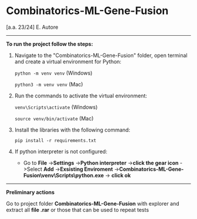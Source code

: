# Combinatorics-ML-Gene-Fusion
[a.a. 23/24] E. Autore

                                          
--------------------------------------------------------------------------------------------------------------------
**To run the project follow the steps:**
  
   1) Navigate to the "Combinatorics-ML-Gene-Fusion" folder, open terminal and create a virtual environment for Python:

      ```python -m venv venv``` (Windows)

      ```python3 -m venv venv``` (Mac)
   
   1) Run the commands to activate the virtual environment:
   
      ```venv\Scripts\activate``` (Windows)
   
      ```source venv/bin/activate``` (Mac)
      
   2) Install the libraries with the following command:
   
      ```pip install -r requirements.txt```
   
   3) If python interpreter is not configured:

      - Go to **File** ->**Settings** ->**Python interpreter** ->**click the gear icon** ->Select **Add** ->**Exsisting Enviroment** ->**Combinatorics-ML-Gene-Fusion\venv\Scripts\python.exe** -> **click ok** 
--------------------------------------------------------------------------------------------------------------------

**Preliminary actions**

Go to project folder **Combinatorics-ML-Gene-Fusion** with explorer and extract all **file .rar** or those that can be used to repeat tests
